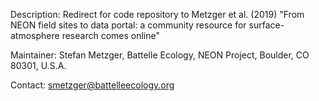Description: Redirect for code repository to Metzger et al. (2019) "From NEON field sites to data portal: a community resource for surface-atmosphere research comes online"

Maintainer: Stefan Metzger, Battelle Ecology, NEON Project, Boulder, CO 80301, U.S.A.

Contact: smetzger@battelleecology.org
